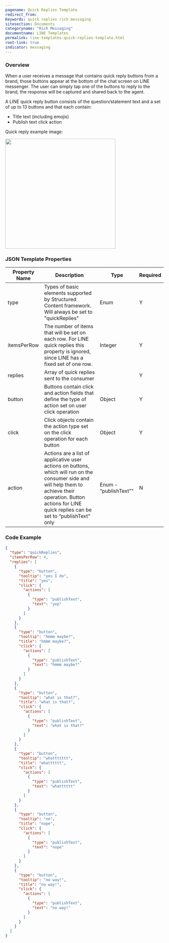 ```yaml
---
pagename: Quick Replies Template
redirect_from: 
Keywords: quick replies rich messaging
sitesection: Documents
categoryname: "Rich Messaging"
documentname: LINE Templates
permalink: line-templates-quick-replies-template.html
root-link: true
indicator: messaging
---
```


### Overview

When a user receives a message that contains quick reply buttons from a brand, those buttons appear at the bottom of the chat screen on LINE messenger. The user can simply tap one of the buttons to reply to the brand, the response will be captured and shared back to the agent. 

A LINE quick reply button consists of the question/statement text and a set of up to 13 buttons and that each contain:

* Title text (including emojis)
* Publish text click action

Quick reply example image:

<img  style="width:350px" src="img/line_sc_quickreplies.png">

### JSON Template Properties

<table>
<thead>
 <tr>
 <th>Property Name</th>
 <th>Description</th>
 <th>Type</th>
 <th>Required</th>
 </tr>
 </thead>
 <tbody>
 <tr>
 <td>type</td>
 <td>Types of basic elements supported by Structured Content framework. Will always be set to "quickReplies"</td>
 <td>Enum</td>
 <td>Y</td>
 </tr>
 <tr>
 <td>itemsPerRow</td>
 <td>The number of items that will be set on each row. For LINE quick replies this property is ignored, since LINE has a fixed set of one row.</td>
 <td>Integer </td>
 <td>Y</td>
 </tr>
 <tr>
 <td>replies</td>
 <td>Array of quick replies sent to the consumer </td>
 <td></td>
 <td>Y</td>
 </tr>
 <tr>
 <td>button</td>
 <td>Buttons contain click and action fields that define the type of action set on user click operation </td>
 <td>Object </td>
 <td>Y</td>
 </tr>
 <tr>
 <td>click</td>
 <td>Click objects contain the action type set on the click operation for each button</td>
 <td>Object</td>
 <td>Y</td>
 </tr>
 <tr>
 <td>action</td>
 <td>Actions are a list of applicative user actions on buttons, which will run on the consumer side and will help them to achieve their operation. Button actions for LINE quick replies can be set to “publishText” only</td>
 <td>Enum - “publishText””</td>
 <td>N</td>
 </tr>
 </tbody>
</table>

### Code Example

```json
{
  "type": "quickReplies",
  "itemsPerRow": 4,
  "replies": [
    {
      "type": "button",
      "tooltip": "yes I do",
      "title": "yes",
      "click": {
        "actions": [
          {
            "type": "publishText",
            "text": "yep"
          }
        ]
      }
    },
    {
      "type": "button",
      "tooltip": "hmmm maybe?",
      "title": "hmmm maybe?",
      "click": {
        "actions": [
          {
            "type": "publishText",
            "text": "hmmm maybe?"
          }
        ]
      }
    },
    {
      "type": "button",
      "tooltip": "what is that?",
      "title": "what is that?",
      "click": {
        "actions": [
          {
            "type": "publishText",
            "text": "what is that?"
          }
        ]
      }
    },
    {
      "type": "button",
      "tooltip": "whattttttt",
      "title": "whatttttt",
      "click": {
        "actions": [
          {
            "type": "publishText",
            "text": "whatttttt"
          }
        ]
      }
    },
    {
      "type": "button",
      "tooltip": "no",
      "title": "nope",
      "click": {
        "actions": [
          {
            "type": "publishText",
            "text": "nope"
          }
        ]
      }
    },
    {
      "type": "button",
      "tooltip": "no way!",
      "title": "no way!",
      "click": {
        "actions": [
          {
            "type": "publishText",
            "text": "no way!"
          }
        ]
      }
    }
  ]
}
```

